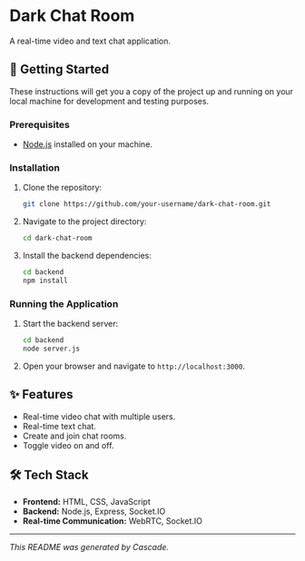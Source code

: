 # Dark Chat Room

A real-time video and text chat application.

## 🚀 Getting Started

These instructions will get you a copy of the project up and running on your local machine for development and testing purposes.

### Prerequisites

*   [Node.js](https://nodejs.org/) installed on your machine.

### Installation

1.  Clone the repository:
    ```sh
    git clone https://github.com/your-username/dark-chat-room.git
    ```
2.  Navigate to the project directory:
    ```sh
    cd dark-chat-room
    ```
3.  Install the backend dependencies:
    ```sh
    cd backend
    npm install
    ```

### Running the Application

1.  Start the backend server:
    ```sh
    cd backend
    node server.js
    ```
2.  Open your browser and navigate to `http://localhost:3000`.

## ✨ Features

*   Real-time video chat with multiple users.
*   Real-time text chat.
*   Create and join chat rooms.
*   Toggle video on and off.

## 🛠️ Tech Stack

*   **Frontend:** HTML, CSS, JavaScript
*   **Backend:** Node.js, Express, Socket.IO
*   **Real-time Communication:** WebRTC, Socket.IO

---

_This README was generated by Cascade._
